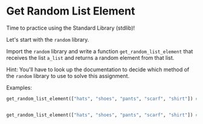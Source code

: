 # Get Random List Element

Time to practice using the Standard Library (stdlib)!

Let's start with the `random` library. 

Import the `random` library and write a function `get_random_list_element` that receives the list `a_list` and returns a random element from that list.

Hint: You'll have to look up the documentation to decide which method of the `random` library to use to solve this assignment.

Examples:

```python
get_random_list_element(["hats", "shoes", "pants", "scarf", "shirt"]) # "shoes"


get_random_list_element(["hats", "shoes", "pants", "scarf", "shirt"]) # "shirt"
```
